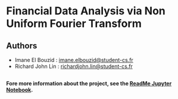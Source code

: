 # Financial Data Analysis via Non Uniform Fourier Transform
## Authors 
* Imane El Bouzid : imane.elbouzid@student-cs.fr
* Richard John Lin : richardjohn.lin@student-cs.fr <br>
##
**Fore more information about the project, see the [ReadMe Jupyter Notebook](https://github.com/imane-elb/fourier-covariance-estimator/blob/main/ReadMe.ipynb).**
